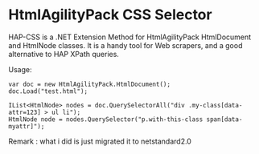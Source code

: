 HtmlAgilityPack CSS Selector
=======

HAP-CSS is a .NET Extension Method for HtmlAgilityPack HtmlDocument and HtmlNode classes.
It is a handy tool for Web scrapers, and a good alternative to HAP XPath queries.

Usage:

    var doc = new HtmlAgilityPack.HtmlDocument();
    doc.Load("test.html");
  
    IList<HtmlNode> nodes = doc.QuerySelectorAll("div .my-class[data-attr=123] > ul li");
    HtmlNode node = nodes.QuerySelector("p.with-this-class span[data-myattr]");

Remark : 
	what i did is just migrated it to netstandard2.0
